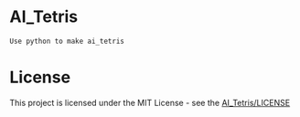 # AI_Tetris
    Use python to make ai_tetris
# License
This project is licensed under the MIT License - see the [AI_Tetris/LICENSE](LICENSE)
